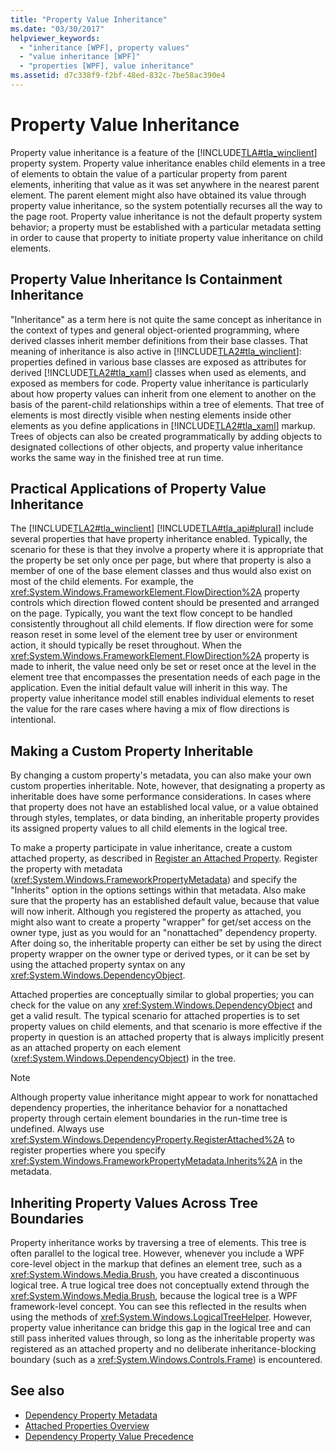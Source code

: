 ```yaml
---
title: "Property Value Inheritance"
ms.date: "03/30/2017"
helpviewer_keywords: 
  - "inheritance [WPF], property values"
  - "value inheritance [WPF]"
  - "properties [WPF], value inheritance"
ms.assetid: d7c338f9-f2bf-48ed-832c-7be58ac390e4
---
```

# Property Value Inheritance
Property value inheritance is a feature of the [!INCLUDE[TLA#tla_winclient](../../../../includes/tlasharptla-winclient-md.md)] property system. Property value inheritance enables child elements in a tree of elements to obtain the value of a particular property from parent elements, inheriting that value as it was set anywhere in the nearest parent element. The parent element might also have obtained its value through property value inheritance, so the system potentially recurses all the way to the page root. Property value inheritance is not the default property system behavior; a property must be established with a particular metadata setting in order to cause that property to initiate property value inheritance on child elements.  
  

  
<a name="Property_Value_Inheritance_is_Containment_Inheritance"></a>   
## Property Value Inheritance Is Containment Inheritance  
 "Inheritance" as a term here is not quite the same concept as inheritance in the context of types and general object-oriented programming, where derived classes inherit member definitions from their base classes. That meaning of inheritance is also active in [!INCLUDE[TLA2#tla_winclient](../../../../includes/tla2sharptla-winclient-md.md)]: properties defined in various base classes are exposed as attributes for derived [!INCLUDE[TLA2#tla_xaml](../../../../includes/tla2sharptla-xaml-md.md)] classes when used as elements, and exposed as members for code. Property value inheritance is particularly about how property values can inherit from one element to another on the basis of the parent-child relationships within a tree of elements. That tree of elements is most directly visible when nesting elements inside other elements as you define applications in [!INCLUDE[TLA2#tla_xaml](../../../../includes/tla2sharptla-xaml-md.md)] markup. Trees of objects can also be created programmatically by adding objects to designated collections of other objects, and property value inheritance works the same way in the finished tree at run time.  
  
<a name="Practical_Applications_of_Property_Value_Inheritance"></a>   
## Practical Applications of Property Value Inheritance  
 The [!INCLUDE[TLA2#tla_winclient](../../../../includes/tla2sharptla-winclient-md.md)] [!INCLUDE[TLA#tla_api#plural](../../../../includes/tlasharptla-apisharpplural-md.md)] include several properties that have property inheritance enabled. Typically, the scenario for these is that they involve a property where it is appropriate that the property be set only once per page, but where that property is also a member of one of the base element classes and thus would also exist on most of the child elements. For example, the <xref:System.Windows.FrameworkElement.FlowDirection%2A> property controls which direction flowed content should be presented and arranged on the page. Typically, you want the text flow concept to be handled consistently throughout all child elements. If flow direction were for some reason reset in some level of the element tree by user or environment action, it should typically be reset throughout. When the <xref:System.Windows.FrameworkElement.FlowDirection%2A> property is made to inherit, the value need only be set or reset once at the level in the element tree that encompasses the presentation needs of each page in the application. Even the initial default value will inherit in this way. The property value inheritance model still enables individual elements to reset the value for the rare cases where having a mix of flow directions is intentional.  
  
<a name="Making_a_Custom_Property_Inheritable"></a>   
## Making a Custom Property Inheritable  
 By changing a custom property's metadata, you can also make your own custom properties inheritable. Note, however, that designating a property as inheritable does have some performance considerations. In cases where that property does not have an established local value, or a value obtained through styles, templates, or data binding, an inheritable property provides its assigned property values to all child elements in the logical tree.  
  
 To make a property participate in value inheritance, create a custom attached property, as described in [Register an Attached Property](../../../../docs/framework/wpf/advanced/how-to-register-an-attached-property.md). Register the property with metadata (<xref:System.Windows.FrameworkPropertyMetadata>) and specify the "Inherits" option in the options settings within that metadata. Also make sure that the property has an established default value, because that value will now inherit. Although you registered the property as attached, you might also want to create a property "wrapper" for get/set access on the owner type, just as you would for an "nonattached" dependency property. After doing so, the inheritable property can either be set by using the direct property wrapper on the owner type or derived types, or it can be set by using the attached property syntax on any <xref:System.Windows.DependencyObject>.  
  
 Attached properties are conceptually similar to global properties; you can check for the value on any <xref:System.Windows.DependencyObject> and get a valid result. The typical scenario for attached properties is to set property values on child elements, and that scenario is more effective if the property in question is an attached property that is always implicitly present as an attached property on each element (<xref:System.Windows.DependencyObject>) in the tree.  
  
> [!NOTE]
>  Although property value inheritance might appear to work for nonattached dependency properties, the inheritance behavior for a nonattached property through certain element boundaries in the run-time tree is undefined. Always use <xref:System.Windows.DependencyProperty.RegisterAttached%2A> to register properties where you specify <xref:System.Windows.FrameworkPropertyMetadata.Inherits%2A> in the metadata.  
  
<a name="InheritanceContext"></a>   
## Inheriting Property Values Across Tree Boundaries  
 Property inheritance works by traversing a tree of elements. This tree is often parallel to the logical tree. However, whenever you include a WPF core-level object in the markup that defines an element tree, such as a <xref:System.Windows.Media.Brush>, you have created a discontinuous logical tree. A true logical tree does not conceptually extend through the <xref:System.Windows.Media.Brush>, because the logical tree is a WPF framework-level concept. You can see this reflected in the results when using the methods of <xref:System.Windows.LogicalTreeHelper>. However, property value inheritance can bridge this gap in the logical tree and can still pass inherited values through, so long as the inheritable property was registered as an attached property and no deliberate inheritance-blocking boundary (such as a <xref:System.Windows.Controls.Frame>) is encountered.  
  
## See also
- [Dependency Property Metadata](../../../../docs/framework/wpf/advanced/dependency-property-metadata.md)
- [Attached Properties Overview](../../../../docs/framework/wpf/advanced/attached-properties-overview.md)
- [Dependency Property Value Precedence](../../../../docs/framework/wpf/advanced/dependency-property-value-precedence.md)

